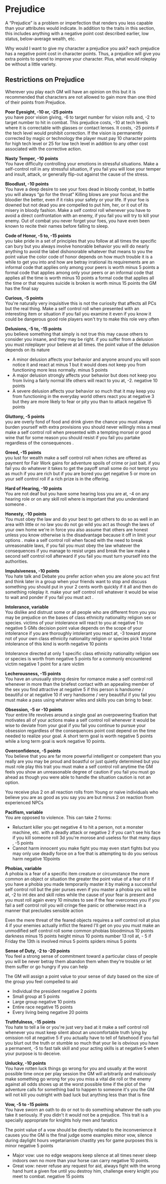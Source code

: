 # Prejudice #

A “Prejudice” is a problem or imperfection that renders you less capable than your attributes would indicate. In addition to the traits in this section, this includes anything with a negative point cost described earlier, low status, below-average wealth, etc.

Why would I want to give my character a prejudice you ask? each prejudice has a negative point cost in character points. Thus, a prejudice will give you extra points to spend to improve your character. Plus, what would roleplay be without a little variety.

## Restrictions on Prejudice ##
Wherever you play each GM will have an opinion on this but it is recommended that characters are not allowed to gain more than one third of their points from Prejudice.

**Poor Eyesight, -10 or, -25 points**  
you have poor vision giving, -6 to target number for vision rolls and, -2 to target number to hit in combat. This prejudice costs, -10 at tech levels where it is correctable with glasses or contact lenses. It costs, -25 points if the tech level would prohibit correction. If the vision is permanently corrected by magic or technology the player must pay 10 character points for high tech level or 25 for low tech level in addition to any other cost associated with the corrective action. 

**Nasty Temper, -10 points**  
You have difficulty controlling your emotions in stressful situations. Make a self-control roll in any stressful situation, if you fail you will lose your temper and insult, attack, or generally flip-out against the cause of the stress.

**Bloodlust, -10 points**  
You have a deep desire to see your foes dead in bloody combat, In battle you will always “go for the throat” Killing blows are your focus and the bloodier the better, even if it risks your safety or your life. If your foe is downed but not dead you are compelled to put him, her, or it out of its misery in bloody fashion. Make a self control roll whenever you have to avoid a direct confrontation with an enemy, if you fail you will try to kill your enemy. Out of combat you never forget your foes, you have even been known to recite their names before falling to sleep.

**Code of Honor, -5 to, -15 points**  
you take pride in a set of principles that you follow at all times the specific can bury but you always involve honorable  behavior   you will do nearly anything  to avoid the label dishonorable  whatever that means to you  the point value the color code of honor depends on how much trouble it is a while to get you into and how are betray irrational its requirements are  an informal code that applies only among your peers is worth minus 5 points  a formal code that applies among  only your peers or an informal code  that applies all the time is worth minus 10 points a formal code that applies all the time or that requires suicide is  broken is worth minus 15 points  the GM has the final say 

**Curious, -5 points**  
You're naturally very inquisitive this is not the curiosity that affects all PCs but the real thing. Make a self control roll when presented with an interesting item or situation if you fail you examine it even if you know it could be dangerous good role players won't try to make this role very often 

**Delusions, -5 to, -15 points**  
you believe something that simply is not true  this may cause others to consider you insane, and they may be right. if you suffer from a delusion you must roleplayer your believe at all times. the point value of the delusion depends on its nature  
* A minor delusion affects your behavior and anyone around you will soon notice it and react at minus 1 but it would does not keep you from functioning more less normally. minus 5 points  
* A major delusion strongly affects your behavior but does not keep you from living a fairly normal life others will react to you at, -2. negative 10 points 
* A severe delusion affects  your behavior so much that it may keep you from functioning in the everyday world others react you at negative 3 but they are more likely to fear or pity you than to attack negative 15 points

**Gluttony, -5 points**   
you are overly fond of food and drink given the chance you must always burden yourself with extra provisions you should never willingly miss a meal make a self control roll when presented with a tempting morsel or good wine that for some reason you should resist if you fail you partake regardless of the consequences .

**Greed, -15 points**  
you lust for wealth make a self control roll when riches are offered as payment for Fair Work gains  for adventure spoils of crime or just bait. if you fail you do whatever it takes to get the payoff small some do not tempt you as much if you are rich but if you are bored you get negative 5 or more on your self control roll if a rich prize is in the offering.

**Hard of Hearing, -10 points**  
You are not deaf but you have some hearing loss you are at, -4 on any hearing role or on any skill roll where is important that you understand someone .

**Honesty, -10 points**  
You must obey the law and do your best to get others to do so as well in an area with little or no law you do not go wild you act as though the laws of your own home we're in force you also assume that others are honest unless you know otherwise  is the disadvantage because it off in limit your options . make a self control roll when faced with the need to break unreasonable laws, if you fail you must obey the law whatever the consequences if you manage to resist urges and break the law make a second self control roll afterward if you fail you must turn yourself into the authorities.

**Impulsiveness, -10 points**  
You hate talk and Debate you prefer action when you are alone you act first and think later in a group when your friends want to stop and discuss something you should put in your 2 cents worth quickly if it all and then do something roleplay it. make your self control roll whatever it would be wise to wait and ponder if you fail you must act .

**Intolerance, variable**  
You dislike and distrust some or all people who are different from you you may be prejudice on the bases of class ethnicity nationality religion sex or species. victims of your intolerance will react to you at negative 1 to negative 5 GMs decision  point value depends on the scope of your intolerance if you are thoroughly intolerant you react at, -3 toward anyone not of your own class ethnicity nationality religion or species pick 1 total intolerance of this kind is worth negative 10 points 

Intolerance directed at only 1 specific class ethnicity nationality religion sex or species is worth from negative 5 points for a commonly encountered victim negative 1 point for a rare victim

**Lecherousness, -15 points**  
You have an unusually strong desire for romance make a self control roll whenever in more than the briefest contact with an appealing member of the sex you find attractive at negative 5 if this person is handsome / beautiful or at negative 10 if very handsome / very beautiful if you fail you must make a pass using whatever wiles and skills you can bring to bear.

**Obsession, -5 or -10 points**  
Your entire life revolves around a single goal an overpowering fixation that motivates all of your actions  make a self control roll whenever it would be wise to deviate from your goal if you fail you continue to pursue your obsession regardless of the consequences point cost depend on the time needed to realize your goal. A short term goal  is worth negative 5 points while a long term goal is work negative 10 points.

**Overconfidence, -5 points**  
You believe that you are far more powerful intelligent or competent  than you really are you may be proud and boastful or just quietly determined but you must role play this trait  you must make a self control roll anytime the GM feels you show an unreasonable degree of caution if you fail you must go ahead as though you were able to handle the situation caution is not an option.

You receive plus 2 on all reaction rolls from Young or naive individuals who believe you are as good as you say you are but minus 2 on reaction from experienced NPCs 

**Pacifism, variable**  
You are opposed to violence. This can take 2 forms:
* Reluctant killer you get negative 4 to hit a person, not a monster machine, etc. with a deadly attack or negative 2 if you can't see his face if you kill someone roll 3d you're morose and useless  for that many days , -5 points  
* Cannot harm innocent you make fight you may even start fights but you may only use deadly force on a foe that is attempting to do you serious harm negative 10points 

**Phobias, variable**  
A phobia is a fear of a specific item creature or circumstance the more common an object or situation the greater the point value of a fear of it if you have a phobia you made temporarily master it by making a successful self control roll but the pier purses even if you master a phobia you will be at, -2 to int dex and skill roles while the cause of your fear is present and you must roll again every 10 minutes to see if the fear overcomes you if you fail a self control roll you will cringe flee panic or otherwise react in a manner that precludes sensible action 

Even the mere threat of the feared objects requires a self control roll at plus 4 if your enemies actually inflict the feared I'll get on you you must make an unmodified self control roll some common phobias bloodminus 10 points  darkness minus 15 points   height minus 10 points   number 13 roll at, - 5 if Friday the 13th is involved minus 5 points  spiders  minus 5 points 

**Sense of Duty, -2 to -20 points**  
You feel a strong sense of commitment toward a particular class of people you will be never betray them abandon them when they're trouble or let them suffer or go hungry if you can help  

The GM will assign a point value to your sense of duty based on the size of the group you feel compelled to aid 
* Individual the president  negative 2 points 
* Small group at 5 points 
* Large group  negative 10 points 
* Entire race negative 15 points 
* Every living being negative 20 points

**Truthfulness, -15 points**  
You hate to tell a lie or you're just very bad at it make a self control roll whenever you must keep silent about an uncomfortable truth lying by omission roll at negative 5 if you actually have to tell of falsehood if you fail you blurt out the truth or stumble so much that your lie is obvious you have a permanent, -5 to fast talk skill and your acting skills is at negative 5 when your purpose is to deceive.

**Unlucky, -10 points**  
You have rotten luck things go wrong for you and usually at the worst possible time once per play session the GM will arbitrarily and maliciously make something go wrong for you you miss a vital die roll or the enemy against all odds shows up at the worst possible time if the plot of the adventure calls for something bad to happen to someone it's you the GM will not kill you outright with bad luck but anything less than that is fine

**Vow, -5 to -15 points**  
You have sworn an oath to do or not to do something whatever the oath you take it seriously. If you didn't it would not be a prejudice. This trait is a specially appropriate for knights holy men and fanatics 

The point value of a vow should be directly related to the inconvenience it causes you the GM is the final judge some examples minor vow, silence during daylight hours vegetarianism chastity yes for game purposes this is minor negative 5 points 
* Major vow: use no edge weapons keep silence at all times never sleep indoors own no more than your horse can carry negative 10 points. 
* Great vow: never refuse any request for aid, always fight with the wrong hand hunt a given foe until you destroy him, challenge every knight you meet to combat. negative 15 points  
